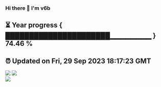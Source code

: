 ### Hi there 👋  I'm v6b  
⏳ Year progress { ██████████████████████▁▁▁▁▁▁▁▁ } 74.46 %
---
⏰ Updated on Fri, 29 Sep 2023 18:17:23 GMT
---
![](https://github-readme-stats.vercel.app/api?username=v6b&bg_color=30,e96443,904e95&title_color=fff&text_color=fff&layout=compact)
![](https://github-readme-stats.vercel.app/api/top-langs/?username=v6b&layout=compact&bg_color=30,e96443,904e95&title_color=fff&text_color=fff)  
![](https://gcore.jsdelivr.net/gh/v6b/v6b@main/assets/github-contribution-grid-snake.svg)

